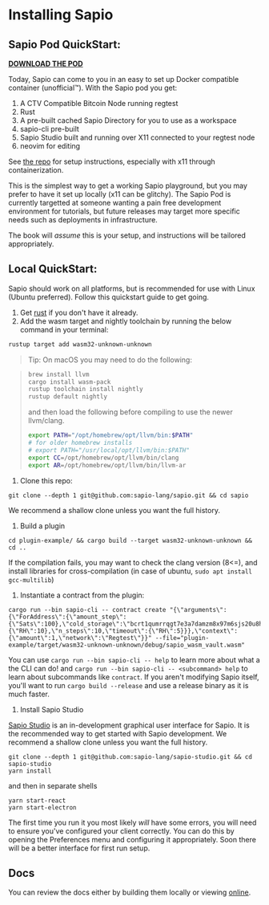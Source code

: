 # Installing Sapio

## Sapio Pod QuickStart:

[**DOWNLOAD THE POD**](https://hub.docker.com/repository/docker/sapiolang/sapio)

Today, Sapio can come to you in an easy to set up Docker compatible container
(unofficial™). With the Sapio pod you get:

1. A CTV Compatible Bitcoin Node running regtest
2. Rust
3. A pre-built cached Sapio Directory for you to use as a workspace
4. sapio-cli pre-built
5. Sapio Studio built and running over X11 connected to your regtest node
6. neovim for editing

See [the repo](https://github.com/jeremyrubin/sapio-pod) for setup instructions,
especially with x11 through containerization.

This  is the simplest way to get a working Sapio playground, but you may prefer
to have it set up locally (x11 can be glitchy). The Sapio Pod is currently
targetted at someone wanting a pain free development environment for tutorials,
but future releases may target more specific needs such as deployments in
infrastructure.

The book will *assume* this is your setup, and instructions will be tailored
appropriately.

## Local QuickStart:

Sapio should work on all platforms, but is recommended for use with Linux (Ubuntu preferred).
Follow this quickstart guide to get going.

1.  Get [rust](https://rustup.rs/) if you don't have it already.
1.  Add the wasm target and nightly toolchain by running the below command in your terminal:
```bash
rustup target add wasm32-unknown-unknown
```
> Tip: On macOS you may need to do the following:

> ```bash
> brew install llvm
> cargo install wasm-pack
> rustup toolchain install nightly
> rustup default nightly
> ```
> and then load the following before compiling to use the newer llvm/clang.
> ```bash
> export PATH="/opt/homebrew/opt/llvm/bin:$PATH"
> # for older homebrew installs
> # export PATH="/usr/local/opt/llvm/bin:$PATH"
> export CC=/opt/homebrew/opt/llvm/bin/clang
> export AR=/opt/homebrew/opt/llvm/bin/llvm-ar
> ```

1.  Clone this repo: 
```
git clone --depth 1 git@github.com:sapio-lang/sapio.git && cd sapio
```
We recommend a shallow clone unless you want the full history.
1.  Build a plugin
```
cd plugin-example/ && cargo build --target wasm32-unknown-unknown && cd ..
```

If the compilation fails, you may want to check the clang version (8<=), and install libraries for cross-compilation (in case of ubuntu, `sudo apt install gcc-multilib`)

1.  Instantiate a contract from the plugin:
```
cargo run --bin sapio-cli -- contract create "{\"arguments\":{\"ForAddress\":{\"amount_step\":{\"Sats\":100},\"cold_storage\":\"bcrt1qumrrqgt7e3a7damzm8x97m6sjs20u8hjw2hcjj\",\"hot_storage\":\"bcrt1qumrrqgt7e3a7damzm8x97m6sjs20u8hjw2hcjj\",\"mature\":{\"RH\":10},\"n_steps\":10,\"timeout\":{\"RH\":5}}},\"context\":{\"amount\":1,\"network\":\"Regtest\"}}" --file="plugin-example/target/wasm32-unknown-unknown/debug/sapio_wasm_vault.wasm"
```

You can use `cargo run --bin sapio-cli -- help` to learn more about what a the
CLI can do! and `cargo run --bin sapio-cli -- <subcommand> help` to learn about
subcommands like `contract`. If you aren't modifying Sapio itself, you'll want
to run `cargo build --release` and use a release binary as it is much faster.
1. Install Sapio Studio

[Sapio Studio](https://github.com/sapio-lang/sapio-studio) is an in-development
graphical user interface for Sapio. It is the recommended way to get started with Sapio development.
We recommend a shallow clone unless you want the full history.
```
git clone --depth 1 git@github.com:sapio-lang/sapio-studio.git && cd sapio-studio
yarn install
```
and then in separate shells
```
yarn start-react
yarn start-electron
```


The first time you run it you most likely *will* have some errors, you will need
to ensure you've configured your client correctly. You can do this by opening
the Preferences menu and configuring it appropriately. Soon there will be a better
interface for first run setup.


## Docs

You can review the docs either by building them locally or viewing
[online](https://docs.rs/sapio).
